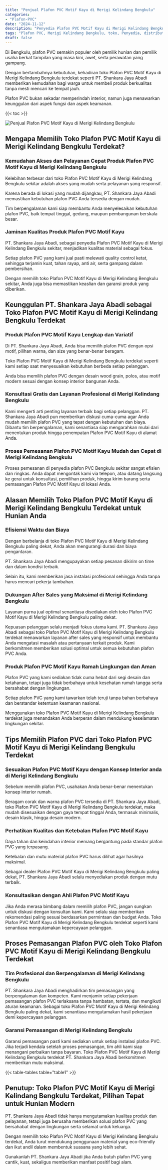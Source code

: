 ```yaml
---
title: "Penjual Plafon PVC Motif Kayu di Merigi Kelindang Bengkulu"
categories: 
- "Plafon-PVC"
date: "2024-11-12"
description: "Penyedia Plafon PVC Motif Kayu di Merigi Kelindang Bengkulu bagi hunian, kantor, serta gerai. Material unggulan, beragam motif, variasi warna menarik, beserta layanan pemasangan dikerjakan oleh tenaga ahli profesional dan jaminan resmi!|Layanan penyediaan Plafon PVC Motif Kayu di Merigi Kelindang Bengkulu untuk keperluan rumah, kantor, atau toko, beserta produk terbaik dan instalasi oleh tim profesional dan kepastian resmi.|Solusi Plafon PVC Motif Kayu di Merigi Kelindang Bengkulu yang andal untuk tempat tinggal, kantor, serta ritel, dengan plafon berkualitas dan instalasi dikerjakan oleh tenaga ahli profesional serta jaminan resmi.|Distribusi Plafon PVC Motif Kayu di Merigi Kelindang Bengkulu untuk hunian, office, serta ritel, beserta produk terbaik dan instalasi dikerjakan oleh teknisi ahli, dilengkapi beserta kepastian resmi.}"
tags: "Plafon PVC, Merigi Kelindang Bengkulu, toko, Penyedia, distributor"
draft: false
---
```


Di Bengkulu, plafon PVC semakin populer oleh pemilik hunian dan pemilik usaha berkat tampilan yang masa kini, awet, serta perawatan yang gampang.

Dengan bertambahnya kebutuhan, kehadiran toko Plafon PVC Motif Kayu di Merigi Kelindang Bengkulu terdekat seperti PT. Shankara Jaya Abadi memberikan kemudahan bagi warga untuk membeli produk berkualitas tanpa mesti mencari ke tempat jauh.

Plafon PVC bukan sekadar memperindah interior, namun juga menawarkan keunggulan dari aspek fungsi dan aspek keamanan.

{{< toc >}}

![Penjual Plafon PVC Motif Kayu di Merigi Kelindang Bengkulu](/images/Plafon-PVC/Penjual-Plafon-PVC-Motif-Kayu-di-Merigi-Kelindang-Bengkulu.png)


## Mengapa Memilih Toko Plafon PVC Motif Kayu di Merigi Kelindang Bengkulu Terdekat?

### Kemudahan Akses dan Pelayanan Cepat Produk Plafon PVC Motif Kayu di Merigi Kelindang Bengkulu

Kelebihan terbesar dari toko Plafon PVC Motif Kayu di Merigi Kelindang Bengkulu sekitar adalah akses yang mudah serta pelayanan yang responsif.

Karena berada di lokasi yang mudah dijangkau, PT. Shankara Jaya Abadi memastikan kebutuhan plafon PVC Anda tersedia dengan mudah.

Tim berpengalaman kami siap membantu Anda menyelesaikan kebutuhan plafon PVC, baik tempat tinggal, gedung, maupun pembangunan berskala besar.

### Jaminan Kualitas Produk Plafon PVC Motif Kayu

PT. Shankara Jaya Abadi, sebagai penyedia Plafon PVC Motif Kayu di Merigi Kelindang Bengkulu sekitar, menjadikan kualitas material sebagai fokus.

Setiap plafon PVC yang kami jual pasti melewati quality control ketat, sehingga terjamin kuat, tahan rayap, anti air, serta gampang dalam pembersihan.

Dengan memilih toko Plafon PVC Motif Kayu di Merigi Kelindang Bengkulu sekitar, Anda juga bisa memastikan keaslian dan garansi produk yang diberikan.

## Keunggulan PT. Shankara Jaya Abadi sebagai Toko Plafon PVC Motif Kayu di Merigi Kelindang Bengkulu Terdekat

### Produk Plafon PVC Motif Kayu Lengkap dan Variatif

Di PT. Shankara Jaya Abadi, Anda bisa memilih plafon PVC dengan opsi motif, pilihan warna, dan size yang benar-benar beragam.

Toko Plafon PVC Motif Kayu di Merigi Kelindang Bengkulu terdekat seperti kami setiap saat menyesuaikan kebutuhan berbeda setiap pelanggan.

Anda bisa memilih plafon PVC dengan desain wood grain, polos, atau motif modern sesuai dengan konsep interior bangunan Anda.

### Konsultasi Gratis dan Layanan Profesional di Merigi Kelindang Bengkulu

Kami mengerti arti penting layanan terbaik bagi setiap pelanggan. PT. Shankara Jaya Abadi pun memberikan diskusi cuma-cuma agar Anda mudah memilih plafon PVC yang tepat dengan kebutuhan dan biaya. Dibantu tim berpengalaman, kami senantiasa siap mengarahkan mulai dari menentukan produk hingga penempatan Plafon PVC Motif Kayu di alamat Anda.

### Proses Pemesanan Plafon PVC Motif Kayu Mudah dan Cepat di Merigi Kelindang Bengkulu

Proses pemesanan di penyedia plafon PVC Bengkulu sekitar sangat efisien dan ringkas. Anda dapat mengontak kami via telepon, atau datang langsung ke gerai untuk konsultasi, pemilihan produk, hingga kirim barang serta pemasangan Plafon PVC Motif Kayu di lokasi Anda.

## Alasan Memilih Toko Plafon PVC Motif Kayu di Merigi Kelindang Bengkulu Terdekat untuk Hunian Anda

### Efisiensi Waktu dan Biaya

Dengan berbelanja di toko Plafon PVC Motif Kayu di Merigi Kelindang Bengkulu paling dekat, Anda akan mengurangi durasi dan biaya pengantaran.

PT. Shankara Jaya Abadi mengupayakan setiap pesanan dikirim on time dan dalam kondisi terbaik.

Selain itu, kami memberikan jasa instalasi profesional sehingga Anda tanpa harus mencari pekerja tambahan.

### Dukungan After Sales yang Maksimal di Merigi Kelindang Bengkulu

Layanan purna jual optimal senantiasa disediakan oleh toko Plafon PVC Motif Kayu di Merigi Kelindang Bengkulu paling dekat.

Kepuasan pelanggan selalu menjadi fokus utama kami. PT. Shankara Jaya Abadi sebagai toko Plafon PVC Motif Kayu di Merigi Kelindang Bengkulu terdekat menawarkan layanan after sales yang responsif untuk membantu Anda mengatasi masalah atau pertanyaan terkait produk. Kami berkomitmen memberikan solusi optimal untuk semua kebutuhan plafon PVC Anda.

### Produk Plafon PVC Motif Kayu Ramah Lingkungan dan Aman

Plafon PVC yang kami sediakan tidak cuma hebat dari segi desain dan ketahanan, tetapi juga tidak berbahaya untuk kesehatan rumah tangga serta bersahabat dengan lingkungan.

Setiap plafon PVC yang kami tawarkan telah teruji tanpa bahan berbahaya dan berstandar ketentuan keamanan nasional.

Menggunakan toko Plafon PVC Motif Kayu di Merigi Kelindang Bengkulu terdekat juga menandakan Anda berperan dalam mendukung keselamatan lingkungan sekitar.

## Tips Memilih Plafon PVC dari Toko Plafon PVC Motif Kayu di Merigi Kelindang Bengkulu Terdekat

### Sesuaikan Plafon PVC Motif Kayu dengan Konsep Interior anda di Merigi Kelindang Bengkulu

Sebelum memilih plafon PVC, usahakan Anda benar-benar menentukan konsep interior rumah.

Beragam corak dan warna plafon PVC tersedia di PT. Shankara Jaya Abadi, toko Plafon PVC Motif Kayu di Merigi Kelindang Bengkulu terdekat, maka mudah disesuaikan dengan gaya tempat tinggal Anda, termasuk minimalis, desain klasik, hingga desain modern.

### Perhatikan Kualitas dan Ketebalan Plafon PVC Motif Kayu

Daya tahan dan keindahan interior memang bergantung pada standar plafon PVC yang terpasang.

Ketebalan dan mutu material plafon PVC harus dilihat agar hasilnya maksimal.

Sebagai dealer Plafon PVC Motif Kayu di Merigi Kelindang Bengkulu paling dekat, PT. Shankara Jaya Abadi selalu menyediakan produk dengan mutu terbaik.

### Konsultasikan dengan Ahli Plafon PVC Motif Kayu

Jika Anda merasa bimbang dalam memilih plafon PVC, jangan sungkan untuk diskusi dengan konsultan kami. Kami selalu siap memberikan rekomendasi paling sesuai berdasarkan permintaan dan budget Anda. Toko Plafon PVC Motif Kayu di Merigi Kelindang Bengkulu terdekat seperti kami senantiasa mengutamakan kepercayaan pelanggan.

## Proses Pemasangan Plafon PVC oleh Toko Plafon PVC Motif Kayu di Merigi Kelindang Bengkulu Terdekat

### Tim Profesional dan Berpengalaman di Merigi Kelindang Bengkulu

PT. Shankara Jaya Abadi menghadirkan tim pemasangan yang berpengalaman dan kompeten. Kami menjamin setiap pekerjaan pemasangan plafon PVC terlaksana tanpa hambatan, tertata, dan mengikuti aturan keamanan. Sebagai toko Plafon PVC Motif Kayu di Merigi Kelindang Bengkulu paling dekat, kami senantiasa mengutamakan hasil pekerjaan demi kepercayaan pelanggan.

### Garansi Pemasangan di Merigi Kelindang Bengkulu

Garansi pemasangan pasti kami sediakan untuk setiap instalasi plafon PVC. Jika terjadi kendala setelah proses pemasangan, tim ahli kami siap menangani perbaikan tanpa bayaran. Toko Plafon PVC Motif Kayu di Merigi Kelindang Bengkulu terdekat PT. Shankara Jaya Abadi berkomitmen memberikan mutu maksimal.

{{< table-tables table="table1" >}}

## Penutup: Toko Plafon PVC Motif Kayu di Merigi Kelindang Bengkulu Terdekat, Pilihan Tepat untuk Hunian Modern

PT. Shankara Jaya Abadi tidak hanya mengutamakan kualitas produk dan pelayanan, tetapi juga berusaha memberikan solusi plafon PVC yang bersahabat dengan lingkungan serta selamat untuk keluarga.

Dengan memilih toko Plafon PVC Motif Kayu di Merigi Kelindang Bengkulu terdekat, Anda turut mendukung penggunaan material yang eco-friendly dan ikut andil dalam membentuk suasana yang lebih sehat.

Gunakanlah PT. Shankara Jaya Abadi jika Anda butuh plafon PVC yang cantik, kuat, sekaligus memberikan manfaat positif bagi alam.